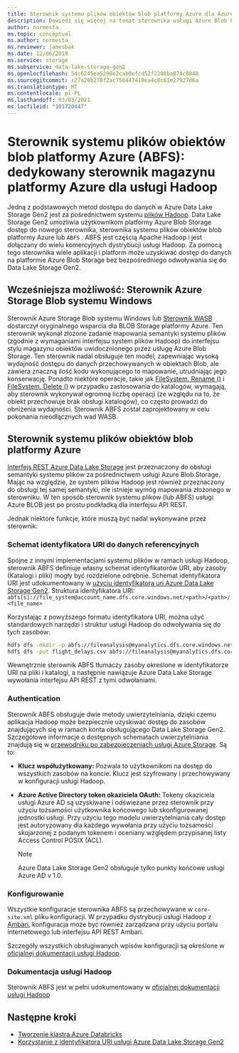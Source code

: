 ```yaml
---
title: Sterownik systemu plików obiektów blob platformy Azure dla Azure Data Lake Storage Gen2
description: Dowiedz się więcej na temat sterownika usługi Azure Blob FileSystem (ABFS) — dedykowanego sterownika magazynu platformy Azure dla usługi Hadoop. Dostęp do danych w Azure Data Lake Storage Gen2 przy użyciu tego sterownika.
author: normesta
ms.topic: conceptual
ms.author: normesta
ms.reviewer: jamesbak
ms.date: 12/06/2018
ms.service: storage
ms.subservice: data-lake-storage-gen2
ms.openlocfilehash: 54c6245ea5290e2cab0efcd52f2208ba874c0848
ms.sourcegitcommit: c27a20b278f2ac758447418ea4c8c61e27927d6a
ms.translationtype: MT
ms.contentlocale: pl-PL
ms.lasthandoff: 03/03/2021
ms.locfileid: "101720447"
---
```

# <a name="the-azure-blob-filesystem-driver-abfs-a-dedicated-azure-storage-driver-for-hadoop"></a>Sterownik systemu plików obiektów blob platformy Azure (ABFS): dedykowany sterownik magazynu platformy Azure dla usługi Hadoop

Jedną z podstawowych metod dostępu do danych w Azure Data Lake Storage Gen2 jest za pośrednictwem systemu [plików Hadoop](https://hadoop.apache.org/docs/current/hadoop-project-dist/hadoop-common/filesystem/index.html). Data Lake Storage Gen2 umożliwia użytkownikom platformy Azure Blob Storage dostęp do nowego sterownika, sterownika systemu plików obiektów blob platformy Azure lub `ABFS` . ABFS jest częścią Apache Hadoop i jest dołączany do wielu komercyjnych dystrybucji usługi Hadoop. Za pomocą tego sterownika wiele aplikacji i platform może uzyskiwać dostęp do danych na platformie Azure Blob Storage bez bezpośredniego odwoływania się do Data Lake Storage Gen2.

## <a name="prior-capability-the-windows-azure-storage-blob-driver"></a>Wcześniejsza możliwość: Sterownik Azure Storage Blob systemu Windows

Sterownik Azure Storage Blob systemu Windows lub [Sterownik WASB](https://hadoop.apache.org/docs/current/hadoop-azure/index.html) dostarczył oryginalnego wsparcia dla BLOB Storage platformy Azure. Ten sterownik wykonał złożone zadanie mapowania semantyki systemu plików (zgodnie z wymaganiami interfejsu system plików Hadoop) do interfejsu stylu magazynu obiektów uwidocznionego przez usługę Azure Blob Storage. Ten sterownik nadal obsługuje ten model, zapewniając wysoką wydajność dostępu do danych przechowywanych w obiektach Blob, ale zawiera znaczną ilość kodu wykonującego to mapowanie, utrudniając jego konserwację. Ponadto niektóre operacje, takie jak [FileSystem. Rename ()](https://hadoop.apache.org/docs/current/hadoop-project-dist/hadoop-common/filesystem/filesystem.html#boolean_renamePath_src_Path_d) i [FileSystem. Delete ()](https://hadoop.apache.org/docs/current/hadoop-project-dist/hadoop-common/filesystem/filesystem.html#boolean_deletePath_p_boolean_recursive) w przypadku zastosowania do katalogów, wymagają, aby sterownik wykonywał ogromną liczbę operacji (ze względu na to, że obiekt przechowuje brak obsługi katalogów), co często prowadzi do obniżenia wydajności. Sterownik ABFS został zaprojektowany w celu pokonania nieodłącznych wad WASB.

## <a name="the-azure-blob-file-system-driver"></a>Sterownik systemu plików obiektów blob platformy Azure

[Interfejs REST Azure Data Lake Storage](/rest/api/storageservices/data-lake-storage-gen2) jest przeznaczony do obsługi semantyki systemu plików za pośrednictwem usługi Azure Blob Storage. Mając na względzie, że system plików Hadoop jest również przeznaczony do obsługi tej samej semantyki, nie istnieje wymóg mapowania złożonego w sterowniku. W ten sposób sterownik systemu plików (lub ABFS) usługi Azure BLOB jest po prostu podkładką dla interfejsu API REST.

Jednak niektóre funkcje, które muszą być nadal wykonywane przez sterownik:

### <a name="uri-scheme-to-reference-data"></a>Schemat identyfikatora URI do danych referencyjnych

Spójne z innymi implementacjami systemu plików w ramach usługi Hadoop, sterownik ABFS definiuje własny schemat identyfikatorów URI, aby zasoby (Katalogi i pliki) mogły być rozdzielone odrębnie. Schemat identyfikatora URI jest udokumentowany w [użyciu identyfikatora uri Azure Data Lake Storage Gen2](./data-lake-storage-introduction-abfs-uri.md). Struktura identyfikatora URI: `abfs[s]://file_system@account_name.dfs.core.windows.net/<path>/<path>/<file_name>`

Korzystając z powyższego formatu identyfikatora URI, można użyć standardowych narzędzi i struktur usługi Hadoop do odwoływania się do tych zasobów:

```bash
hdfs dfs -mkdir -p abfs://fileanalysis@myanalytics.dfs.core.windows.net/tutorials/flightdelays/data
hdfs dfs -put flight_delays.csv abfs://fileanalysis@myanalytics.dfs.core.windows.net/tutorials/flightdelays/data/
```

Wewnętrznie sterownik ABFS tłumaczy zasoby określone w identyfikatorze URI na pliki i katalogi, a następnie nawiązuje Azure Data Lake Storage wywołania interfejsu API REST z tymi odwołaniami.

### <a name="authentication"></a>Authentication

Sterownik ABFS obsługuje dwie metody uwierzytelniania, dzięki czemu aplikacja Hadoop może bezpiecznie uzyskiwać dostęp do zasobów znajdujących się w ramach konta obsługującego Data Lake Storage Gen2. Szczegółowe informacje o dostępnych schematach uwierzytelniania znajdują się w [przewodniku po zabezpieczeniach usługi Azure Storage](security-recommendations.md). Są to:

- **Klucz współużytkowany:** Pozwala to użytkownikom na dostęp do wszystkich zasobów na koncie. Klucz jest szyfrowany i przechowywany w konfiguracji usługi Hadoop.

- **Azure Active Directory token okaziciela OAuth:** Tokeny okaziciela usługi Azure AD są uzyskiwane i odświeżane przez sterownik przy użyciu tożsamości użytkownika końcowego lub skonfigurowanej jednostki usługi. Przy użyciu tego modelu uwierzytelniania cały dostęp jest autoryzowany dla każdego wywołania przy użyciu tożsamości skojarzonej z podanym tokenem i oceniany względem przypisanej listy Access Control POSIX (ACL).

   > [!NOTE]
   > Azure Data Lake Storage Gen2 obsługuje tylko punkty końcowe usługi Azure AD v 1.0.

### <a name="configuration"></a>Konfigurowanie

Wszystkie konfiguracje sterownika ABFS są przechowywane w <code>core-site.xml</code> pliku konfiguracji. W przypadku dystrybucji usługi Hadoop z [Ambari](https://ambari.apache.org/), konfiguracja może być również zarządzana przy użyciu portalu internetowego lub interfejsu API REST Ambari.

Szczegóły wszystkich obsługiwanych wpisów konfiguracji są określone w [oficjalnej dokumentacji usługi Hadoop](https://hadoop.apache.org/docs/stable/hadoop-azure/abfs.html).

### <a name="hadoop-documentation"></a>Dokumentacja usługi Hadoop

Sterownik ABFS jest w pełni udokumentowany w [oficjalnej dokumentacji usługi Hadoop](https://hadoop.apache.org/docs/stable/hadoop-azure/abfs.html)

## <a name="next-steps"></a>Następne kroki

- [Tworzenie klastra Azure Databricks](./data-lake-storage-use-databricks-spark.md)
- [Korzystanie z identyfikatora URI usługi Azure Data Lake Storage Gen2](./data-lake-storage-introduction-abfs-uri.md)